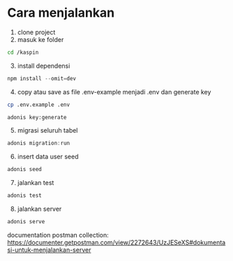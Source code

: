 # Cara menjalankan
1. clone project
2. masuk ke folder
```bash
cd /kaspin
```
3. install dependensi
```js
npm install --omit=dev
```
4. copy atau save as file .env-example menjadi .env dan generate key
```bash
cp .env.example .env

adonis key:generate
```
5. migrasi seluruh tabel
```js
adonis migration:run
```
6. insert data user seed
```js
adonis seed
```
7. jalankan test
```js
adonis test
```
8. jalankan server
```js
adonis serve
```

documentation postman collection: https://documenter.getpostman.com/view/2272643/UzJESeXS#dokumentasi-untuk-menjalankan-server 